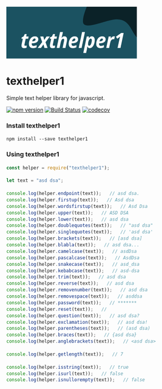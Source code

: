 [![texthelper1](https://raw.githubusercontent.com/korpozim/texthelper1/master/logo.png)](https://github.com/korpozim/texthelper1)

# texthelper1

Simple text helper library for javascript.

[![npm version](https://badge.fury.io/js/texthelper1.svg)](https://www.npmjs.com/package/texthelper1)
[![Build Status](https://travis-ci.com/korpozim/texthelper1.svg?branch=master)](https://travis-ci.com/korpozim/texthelper1)
[![codecov](https://codecov.io/gh/korpozim/texthelper1/branch/master/graph/badge.svg)](https://codecov.io/gh/korpozim/texthelper1)

### Install texthelper1

```
npm install --save texthelper1
```

### Using texthelper1

```javascript
const helper = require("texthelper1");

let text = "asd dsa";

console.log(helper.endpoint(text));   // asd dsa.
console.log(helper.firstup(text));   // Asd dsa
console.log(helper.wordsfirstup(text));   // Asd Dsa
console.log(helper.upper(text));   // ASD DSA
console.log(helper.lower(text));   // asd dsa
console.log(helper.doublequotes(text));   // "asd dsa"
console.log(helper.singlequotes(text));   // 'asd dsa'
console.log(helper.brackets(text));   // [asd dsa]
console.log(helper.blabla(text));   // asd dsa...
console.log(helper.camelcase(text));   // asdDsa
console.log(helper.pascalcase(text));   // AsdDsa
console.log(helper.snakecase(text));   // asd_dsa
console.log(helper.kebabcase(text));   // asd-dsa
console.log(helper.trim(text));   // asd dsa
console.log(helper.reverse(text));   // asd dsa
console.log(helper.removenumber(text));   // asd dsa
console.log(helper.removespace(text));   // asddsa
console.log(helper.password(text));   // *******
console.log(helper.reset(text));   // 
console.log(helper.question(text));   // asd dsa?
console.log(helper.exclamation(text));   // asd dsa!
console.log(helper.parentheses(text));   // (asd dsa)
console.log(helper.braces(text));   // {asd dsa}
console.log(helper.anglebrackets(text));   // <asd dsa>

console.log(helper.getlength(text));   // 7

console.log(helper.isstring(text));   // true
console.log(helper.isurl(text));   // false
console.log(helper.isnullorempty(text));   // false
```
